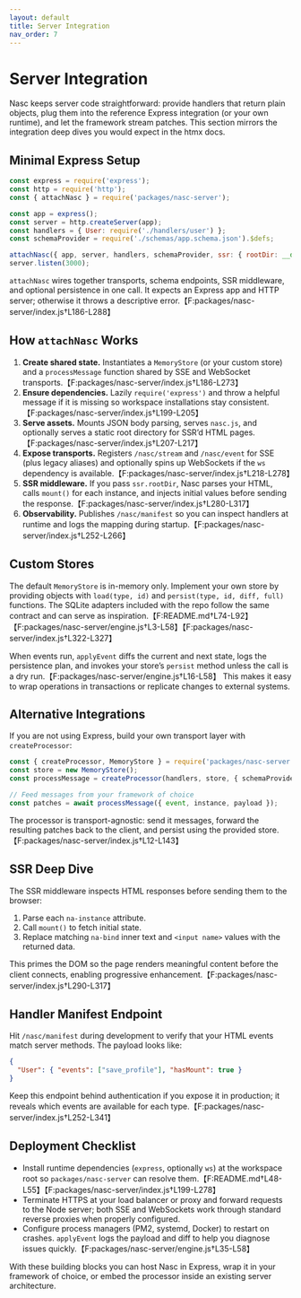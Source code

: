 ```yaml
---
layout: default
title: Server Integration
nav_order: 7
---
```


# Server Integration

Nasc keeps server code straightforward: provide handlers that return plain objects, plug them into the reference Express integration (or your own runtime), and let the framework stream patches. This section mirrors the integration deep dives you would expect in the htmx docs.

## Minimal Express Setup

```js
const express = require('express');
const http = require('http');
const { attachNasc } = require('packages/nasc-server');

const app = express();
const server = http.createServer(app);
const handlers = { User: require('./handlers/user') };
const schemaProvider = require('./schemas/app.schema.json').$defs;

attachNasc({ app, server, handlers, schemaProvider, ssr: { rootDir: __dirname } });
server.listen(3000);
```

`attachNasc` wires together transports, schema endpoints, SSR middleware, and optional persistence in one call. It expects an Express app and HTTP server; otherwise it throws a descriptive error.【F:packages/nasc-server/index.js†L186-L288】

## How `attachNasc` Works

1. **Create shared state.** Instantiates a `MemoryStore` (or your custom store) and a `processMessage` function shared by SSE and WebSocket transports.【F:packages/nasc-server/index.js†L186-L273】
2. **Ensure dependencies.** Lazily `require('express')` and throw a helpful message if it is missing so workspace installations stay consistent.【F:packages/nasc-server/index.js†L199-L205】
3. **Serve assets.** Mounts JSON body parsing, serves `nasc.js`, and optionally serves a static root directory for SSR’d HTML pages.【F:packages/nasc-server/index.js†L207-L217】
4. **Expose transports.** Registers `/nasc/stream` and `/nasc/event` for SSE (plus legacy aliases) and optionally spins up WebSockets if the `ws` dependency is available.【F:packages/nasc-server/index.js†L218-L278】
5. **SSR middleware.** If you pass `ssr.rootDir`, Nasc parses your HTML, calls `mount()` for each instance, and injects initial values before sending the response.【F:packages/nasc-server/index.js†L280-L317】
6. **Observability.** Publishes `/nasc/manifest` so you can inspect handlers at runtime and logs the mapping during startup.【F:packages/nasc-server/index.js†L252-L266】

## Custom Stores

The default `MemoryStore` is in-memory only. Implement your own store by providing objects with `load(type, id)` and `persist(type, id, diff, full)` functions. The SQLite adapters included with the repo follow the same contract and can serve as inspiration.【F:README.md†L74-L92】【F:packages/nasc-server/engine.js†L3-L58】【F:packages/nasc-server/index.js†L322-L327】

When events run, `applyEvent` diffs the current and next state, logs the persistence plan, and invokes your store’s `persist` method unless the call is a dry run.【F:packages/nasc-server/engine.js†L16-L58】 This makes it easy to wrap operations in transactions or replicate changes to external systems.

## Alternative Integrations

If you are not using Express, build your own transport layer with `createProcessor`:

```js
const { createProcessor, MemoryStore } = require('packages/nasc-server');
const store = new MemoryStore();
const processMessage = createProcessor(handlers, store, { schemaProvider });

// Feed messages from your framework of choice
const patches = await processMessage({ event, instance, payload });
```

The processor is transport-agnostic: send it messages, forward the resulting patches back to the client, and persist using the provided store.【F:packages/nasc-server/index.js†L12-L143】

## SSR Deep Dive

The SSR middleware inspects HTML responses before sending them to the browser:

1. Parse each `na-instance` attribute.
2. Call `mount()` to fetch initial state.
3. Replace matching `na-bind` inner text and `<input name>` values with the returned data.

This primes the DOM so the page renders meaningful content before the client connects, enabling progressive enhancement.【F:packages/nasc-server/index.js†L290-L317】

## Handler Manifest Endpoint

Hit `/nasc/manifest` during development to verify that your HTML events match server methods. The payload looks like:

```json
{
  "User": { "events": ["save_profile"], "hasMount": true }
}
```

Keep this endpoint behind authentication if you expose it in production; it reveals which events are available for each type.【F:packages/nasc-server/index.js†L252-L341】

## Deployment Checklist

- Install runtime dependencies (`express`, optionally `ws`) at the workspace root so `packages/nasc-server` can resolve them.【F:README.md†L48-L55】【F:packages/nasc-server/index.js†L199-L278】
- Terminate HTTPS at your load balancer or proxy and forward requests to the Node server; both SSE and WebSockets work through standard reverse proxies when properly configured.
- Configure process managers (PM2, systemd, Docker) to restart on crashes. `applyEvent` logs the payload and diff to help you diagnose issues quickly.【F:packages/nasc-server/engine.js†L35-L58】

With these building blocks you can host Nasc in Express, wrap it in your framework of choice, or embed the processor inside an existing server architecture.

